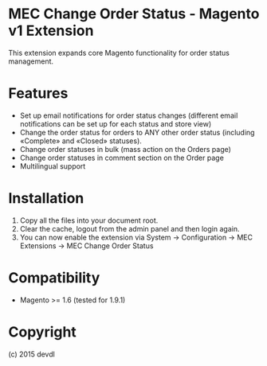 # MEC Change Order Status - Magento v1 Extension

This extension expands core Magento functionality for order status management.

# Features
- Set up email notifications for order status changes (different email notifications can be set up for each status and store view)
- Change the order status for orders to ANY other order status (including «Complete» and «Closed» statuses).
- Change order statuses in bulk (mass action on the Orders page)
- Change order statuses in comment section on the Order page
- Multilingual support

# Installation

1. Copy all the files into your document root.
2. Clear the cache, logout from the admin panel and then login again.
3. You can now enable the extension via System -> Configuration -> MEC Extensions -> MEC Change Order Status

# Compatibility

- Magento >= 1.6 (tested for 1.9.1)

# Copyright

(c) 2015 devdl



